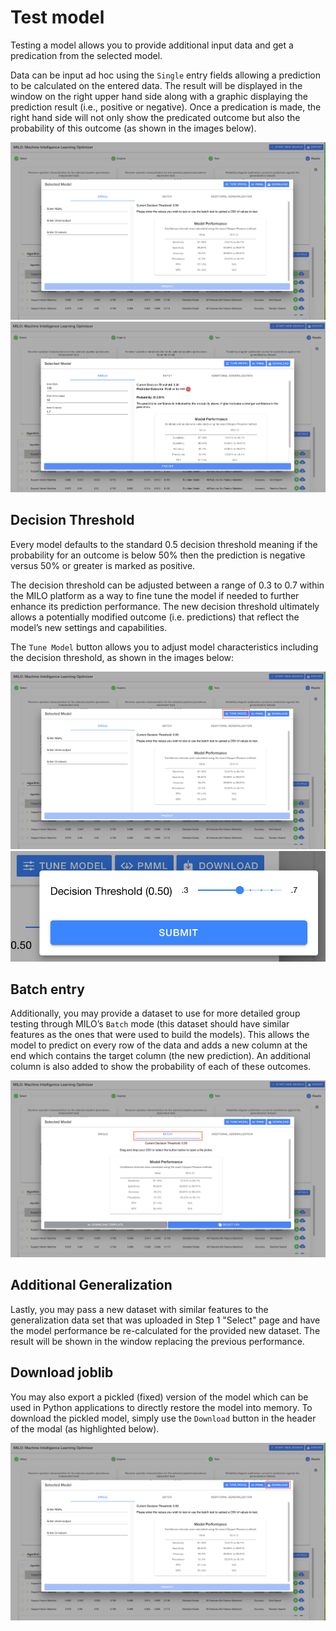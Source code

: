 # Test model

Testing a model allows you to provide additional input data and get a predication from the selected model.

Data can be input ad hoc using the `Single` entry fields allowing a prediction to be calculated on the entered data. The result will be displayed in the window on the right upper hand side along with a graphic displaying the prediction result (i.e., positive or negative). Once a predication is made, the right hand side will not only show the predicated outcome but also the probability of this outcome (as shown in the images below).

![Test Entry](./images/image25.png)
![Test Entry](./images/image26.png)

## Decision Threshold

Every model defaults to the standard 0.5 decision threshold meaning if the probability for an outcome is below 50% then the prediction is negative versus 50% or greater is marked as positive.

The decision threshold can be adjusted between a range of 0.3 to 0.7 within the MILO platform as a way to fine tune the model if needed to further enhance its prediction performance. The new decision threshold ultimately allows a potentially modified outcome (i.e. predictions) that reflect the model’s new settings and capabilities.

The `Tune Model` button allows you to adjust model characteristics including the decision threshold, as shown in the images below:

![Tune Model Button](./images/image27.png)
![Tune Model](./images/tune-model.png)

## Batch entry

Additionally, you may provide a dataset to use for more detailed group testing through MILO’s `Batch` mode (this dataset should have similar features as the ones that were used to build the models). This allows the model to predict on every row of the data and adds a new column at the end which contains the target column (the new prediction). An additional column is also added to show the probability of each of these outcomes.

![Batch Segment](./images/image28.png)

## Additional Generalization

Lastly, you may pass a new dataset with similar features to the generalization data set that was uploaded in Step 1 "Select" page and have the model performance be re-calculated for the provided new dataset. The result will be shown in the window replacing the previous performance.

## Download joblib

You may also export a pickled (fixed) version of the model which can be used in Python applications to directly restore the model into memory. To download the pickled model, simply use the `Download` button in the header of the modal (as highlighted below).

![Download Button](./images/image30.png)
